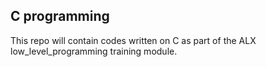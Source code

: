 ## C programming

This repo will contain codes written on C as part of the ALX low_level_programming training module.
